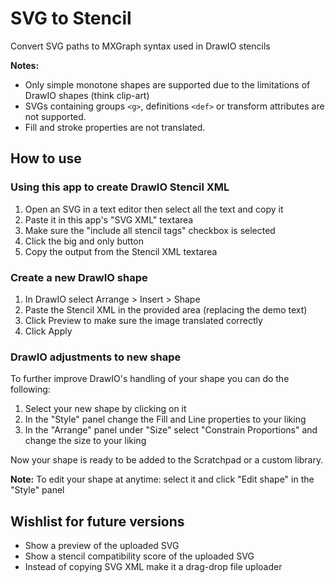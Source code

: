 # SVG to Stencil
Convert SVG paths to MXGraph syntax used in DrawIO stencils

**Notes:**  
- Only simple monotone shapes are supported due to the limitations of DrawIO shapes (think clip-art)
- SVGs containing groups `<g>`, definitions `<def>` or transform attributes are not supported.
- Fill and stroke properties are not translated.

## How to use

### Using this app to create DrawIO Stencil XML
1. Open an SVG in a text editor then select all the text and copy it
2. Paste it in this app's "SVG XML" textarea
3. Make sure the "include all stencil tags" checkbox is selected
4. Click the big and only button
5. Copy the output from the Stencil XML textarea

### Create a new DrawIO shape
1. In DrawIO select Arrange > Insert > Shape
2. Paste the Stencil XML in the provided area (replacing the demo text)
3. Click Preview to make sure the image translated correctly
4. Click Apply

### DrawIO adjustments to new shape
To further improve DrawIO's handling of your shape you can do the following:
1. Select your new shape by clicking on it
2. In the "Style" panel change the Fill and Line properties to your liking
3. In the "Arrange" panel under "Size" select "Constrain Proportions" and change the size to your liking

Now your shape is ready to be added to the Scratchpad or a custom library.

**Note:** To edit your shape at anytime: select it and click "Edit shape" in the "Style" panel


## Wishlist for future versions
- Show a preview of the uploaded SVG
- Show a stencil compatibility score of the uploaded SVG
- Instead of copying SVG XML make it a drag-drop file uploader